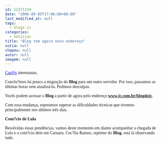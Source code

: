 ```yaml
---
id: 12371234
date: "2006-09-05T17:06:00+00:00"
last_modified_at: null
tags:
  - blogs-jc
categories:
  - noticias
title: "Blog tem agora novo endereço"
sutia: null
chapeu: null
autor: null
imagem: null
---
```

<p><P><A href=\"mailto:Car@s\"><U><FONT color=#0000ff><FONT face=Verdana>Car@s</FONT></U></FONT></A><FONT face=Verdana> internautas,</FONT></P></p>
<p><P><FONT face=Verdana>Conclu?mos há pouco a migração do <STRONG>Blog</STRONG> para um outro servidor. Por isso, passamos as últimas horas sem atualizá-lo. Pedimos desculpas.</FONT></P></p>
<p><P><FONT face=Verdana>Vocês podem&nbsp;acessar o&nbsp;<STRONG>Blog</STRONG>&nbsp;a partir de agora pelo endereço <A href=\"https://www.jc.com.br/blogdojc\"><STRONG>www.jc.com.br/blogdojc</STRONG></A>.</FONT></P></p>
<p><P><FONT face=Verdana>Com essa mudança, esperamos superar as dificuldades técnicas que tivemos principalmente nos últimos três dias.</FONT></P></p>
<p><P><FONT face=Verdana><STRONG>Com?cio de Lula</STRONG></FONT></P></p>
<p><P><FONT face=Verdana>Resolvidas essas pendências,&nbsp;</FONT><FONT face=Verdana>vamos deste momento em diante acompanhar a chegada de Lula e o com?cio dele em Caruaru. Cec?lia Ramos, repórter do <STRONG>Blog</STRONG>, está lá&nbsp;observando tudo.</FONT></P> </p>
